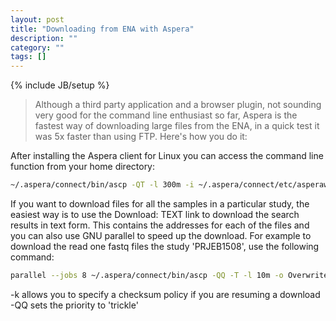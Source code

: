 ```yaml
---
layout: post
title: "Downloading from ENA with Aspera"
description: ""
category: ""
tags: []
---
```

{% include JB/setup %}

> Although a third party application and a browser plugin, not sounding very good for the command line enthusiast so far, Aspera is the fastest way of downloading large files from the ENA, in a quick test it was 5x faster than using FTP. Here's how you do it:

After installing the Aspera client for Linux you can access the command line function from your home directory:

``` bash
~/.aspera/connect/bin/ascp -QT -l 300m -i ~/.aspera/connect/etc/asperaweb_id_dsa.openssh era-fasp@fasp.sra.ebi.ac.uk:/vol1/fastq/ERR000/ERR000000/ERR000000_1.fastq.gz
```

If you want to download files for all the samples in a particular study, the easiest way is to use the Download: TEXT link to download the search results in text form. This contains the addresses for each of the files and you can also use GNU parallel to speed up the download. For example to download the read one fastq files the study 'PRJEB1508', use the following command:

``` bash
parallel --jobs 8 ~/.aspera/connect/bin/ascp -QQ -T -l 10m -o Overwrite=diff -k 1 -i ~/.aspera/connect/etc/asperaweb_id_dsa.openssh era-fasp@fasp.sra.ebi.ac.uk:{} sra/ :::: <(cut -f 10 PRJEB1508.text | cut -f 1 -d ';' | cut -d '/' -f 2-)
```

-k allows you to specify a checksum policy if you are resuming a download
-QQ sets the priority to 'trickle'
